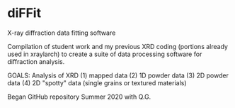 # diFFit
X-ray diffraction data fitting software

Compilation of student work and my previous XRD coding (portions already used in xraylarch) to create a suite of data processing software for diffraction analysis.

GOALS: 
Analysis of XRD
(1) mapped data
(2) 1D powder data
(3) 2D powder data
(4) 2D "spotty" data (single grains or textured materials)

Began GitHub repository Summer 2020 with Q.G.
